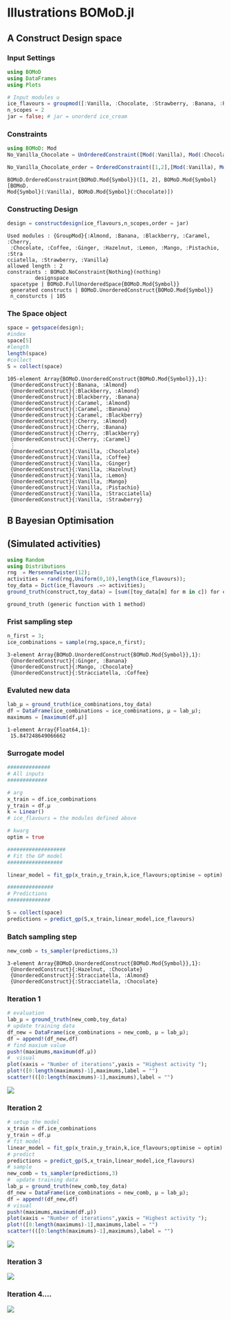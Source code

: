 # Illustrations BOMoD.jl


## A Construct Design space


### Input Settings
````julia
using BOMoD
using DataFrames
using Plots

# Input modules u
ice_flavours = groupmod([:Vanilla, :Chocolate, :Strawberry, :Banana, :Pistachio, :Stracciatella, :Almond, :Blackberry, :Coffee, :Lemon, :Cherry, :Caramel, :Ginger, :Hazelnut, :Mango]);
n_scopes = 2
jar = false; # jar = unorderd ice_cream
````


### Constraints
````julia
using BOMoD: Mod
No_Vanilla_Chocolate = UnOrderedConstraint([Mod(:Vanilla), Mod(:Chocolate)])

No_Vanilla_Chocolate_order = OrderedConstraint([1,2],[Mod(:Vanilla), Mod(:Chocolate)]);
````


````
BOMoD.OrderedConstraint{BOMoD.Mod{Symbol}}([1, 2], BOMoD.Mod{Symbol}[BOMoD.
Mod{Symbol}(:Vanilla), BOMoD.Mod{Symbol}(:Chocolate)])
````





### Constructing Design
````julia
design = constructdesign(ice_flavours,n_scopes,order = jar)
````


````
Used modules : {GroupMod}{:Almond, :Banana, :Blackberry, :Caramel, :Cherry,
 :Chocolate, :Coffee, :Ginger, :Hazelnut, :Lemon, :Mango, :Pistachio, :Stra
cciatella, :Strawberry, :Vanilla}
allowed length : 2
constraints : BOMoD.NoConstraint{Nothing}(nothing)
	 	 designspace
 spacetype | BOMoD.FullUnorderedSpace{BOMoD.Mod{Symbol}}
 generated constructs | BOMoD.UnorderedConstruct{BOMoD.Mod{Symbol}}
 n_consturcts | 105
````





###  The Space object
````julia
space = getspace(design);
#index
space[5]
#length
length(space)
#collect
S = collect(space)
````


````
105-element Array{BOMoD.UnorderedConstruct{BOMoD.Mod{Symbol}},1}:
 {UnorderedConstruct}{:Banana, :Almond}
 {UnorderedConstruct}{:Blackberry, :Almond}
 {UnorderedConstruct}{:Blackberry, :Banana}
 {UnorderedConstruct}{:Caramel, :Almond}
 {UnorderedConstruct}{:Caramel, :Banana}
 {UnorderedConstruct}{:Caramel, :Blackberry}
 {UnorderedConstruct}{:Cherry, :Almond}
 {UnorderedConstruct}{:Cherry, :Banana}
 {UnorderedConstruct}{:Cherry, :Blackberry}
 {UnorderedConstruct}{:Cherry, :Caramel}
 ⋮
 {UnorderedConstruct}{:Vanilla, :Chocolate}
 {UnorderedConstruct}{:Vanilla, :Coffee}
 {UnorderedConstruct}{:Vanilla, :Ginger}
 {UnorderedConstruct}{:Vanilla, :Hazelnut}
 {UnorderedConstruct}{:Vanilla, :Lemon}
 {UnorderedConstruct}{:Vanilla, :Mango}
 {UnorderedConstruct}{:Vanilla, :Pistachio}
 {UnorderedConstruct}{:Vanilla, :Stracciatella}
 {UnorderedConstruct}{:Vanilla, :Strawberry}
````





## B Bayesian Optimisation


## (Simulated activities)
````julia
using Random
using Distributions
rng  = MersenneTwister(12);
activities = rand(rng,Uniform(0,10),length(ice_flavours));
toy_data = Dict(ice_flavours .=> activities);
ground_truth(construct,toy_data) = [sum([toy_data[m] for m in c]) for c in construct]
````


````
ground_truth (generic function with 1 method)
````






### Frist sampling step

````julia
n_first = 3;
ice_combinations = sample(rng,space,n_first);
````


````
3-element Array{BOMoD.UnorderedConstruct{BOMoD.Mod{Symbol}},1}:
 {UnorderedConstruct}{:Ginger, :Banana}
 {UnorderedConstruct}{:Mango, :Chocolate}
 {UnorderedConstruct}{:Stracciatella, :Coffee}
````





### Evaluted new data

````julia
lab_μ = ground_truth(ice_combinations,toy_data)
df = DataFrame(ice_combinations = ice_combinations, μ = lab_μ);
maximums = [maximum(df.μ)]
````


````
1-element Array{Float64,1}:
 15.847248649066662
````





### Surrogate model


````julia
##############
# All inputs
#############

# arg
x_train = df.ice_combinations
y_train = df.μ
k = Linear()
# ice_flavours = the modules defined above

# kwarg
optim = true

###################
# Fit the GP model
##################

linear_model = fit_gp(x_train,y_train,k,ice_flavours;optimise = optim)

###############
# Predictions
##############

S = collect(space)
predictions = predict_gp(S,x_train,linear_model,ice_flavours)
````


### Batch sampling step
````julia
new_comb = ts_sampler(predictions,3)
````


````
3-element Array{BOMoD.UnorderedConstruct{BOMoD.Mod{Symbol}},1}:
 {UnorderedConstruct}{:Hazelnut, :Chocolate}
 {UnorderedConstruct}{:Stracciatella, :Almond}
 {UnorderedConstruct}{:Stracciatella, :Chocolate}
````





### Iteration 1
````julia
# evaluation
lab_μ = ground_truth(new_comb,toy_data)
# update training data
df_new = DataFrame(ice_combinations = new_comb, μ = lab_μ);
df = append!(df_new,df)
# find maxium value
push!(maximums,maximum(df.μ))
#  visual
plot(xaxis = "Number of iterations",yaxis = "Highest activity ");
plot!([0:length(maximums)-1],maximums,label = "")
scatter!(([0:length(maximums)-1],maximums),label = "")
````


![](figures/BOMoD_tutorial_10_1.png)



### Iteration 2
````julia
# setup the model
x_train = df.ice_combinations
y_train = df.μ
# fit model
linear_model = fit_gp(x_train,y_train,k,ice_flavours;optimise = optim)
# predict
predictions = predict_gp(S,x_train,linear_model,ice_flavours)
# sample
new_comb = ts_sampler(predictions,3)
#  update training data
lab_μ = ground_truth(new_comb,toy_data)
df_new = DataFrame(ice_combinations = new_comb, μ = lab_μ);
df = append!(df_new,df)
# visual
push!(maximums,maximum(df.μ))
plot(xaxis = "Number of iterations",yaxis = "Highest activity ");
plot!([0:length(maximums)-1],maximums,label = "")
scatter!(([0:length(maximums)-1],maximums),label = "")
````


![](figures/BOMoD_tutorial_11_1.png)



### Iteration 3
![](figures/BOMoD_tutorial_12_1.png)



### Iteration 4....
![](figures/BOMoD_tutorial_13_1.png)
